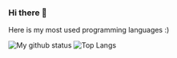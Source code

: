 ### Hi there 👋

Here is my most used programming languages :)

![My github status](https://github-readme-stats.vercel.app/api?username=JwanKaro&show_icons=true&include_all_commits=true)
![Top Langs](https://github-readme-stats.vercel.app/api/top-langs/?username=JwanKaro&layout=compact)
